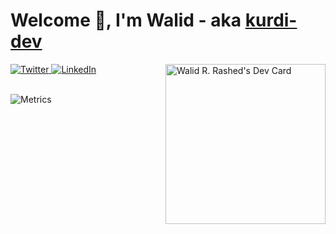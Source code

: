 # Welcome 👋, I'm Walid - aka [kurdi-dev][website]

<div align="left">
  <a href="https://twitter.com/kurdi_dev">
    <img
      src="https://img.shields.io/twitter/follow/kurdi_dev?label=Twitter&logo=twitter&style=flat-square&color=1da1f2&logoColor=ffffff"
      alt="Twitter"
    />
  </a>
  <a href="https://www.linkedin.com/in/walid-r-rashed">
    <img
      src="https://img.shields.io/static/v1?logo=linkedin&style=flat-square&color=0072b1&label=LinkedIn&message=%E2%98%86"
      alt="LinkedIn"
    />
  </a>
  <a href="https://app.daily.dev/Wali">
    <img 
    src="https://api.daily.dev/devcards/888b6b6733f44efdab3eb70dd47428c6.png?r=78p" width="256" align="right" alt="Walid R. Rashed's Dev Card"
    />
  </a>
</div>

<br />

![Metrics](https://metrics.lecoq.io/kurdi-dev?template=classic&languages=1&introduction=1&achievements=1&notable=1&languages.limit=8&languages.sections=most-used&languages.colors=github&languages.threshold=0%25&languages.indepth=false&languages.analysis.timeout=15&languages.categories=markup%2C%20programming&languages.recent.categories=markup%2C%20programming&languages.recent.load=300&languages.recent.days=14&introduction.title=true&achievements.threshold=C&achievements.secrets=true&achievements.display=compact&achievements.limit=0&notable.from=organization&notable.repositories=false&config.timezone=Asia%2FBaghdad)



[website]: https://kurdi.dev
[twitter]: https://twitter.com/kurdi_dev
[linkedin]: https://linkedin.com/in/walid-r-rashed
[instagram]: https://instagram.com/kurdi_dev
